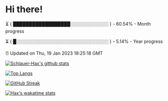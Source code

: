 # Hi there!

⏳ { ██████████████████░░░░░░░░░░░░ } - 60.54% - Month progress

⏳ { █░░░░░░░░░░░░░░░░░░░░░░░░░░░░░ } - 5.14% - Year progress

⏰ Updated on Thu, 19 Jan 2023 18:25:18 GMT


[![Schlauer-Hax's github stats](https://github-readme-stats.vercel.app/api?username=Schlauer-Hax&show_icons=true&theme=dark&count_private=true)](https://github.com/Schlauer-Hax)


[![Top Langs](https://github-readme-stats.vercel.app/api/top-langs/?username=Schlauer-Hax&layout=compact&theme=dark)](https://github.com/Schlauer-Hax?tab=repositories)

[![GitHub Streak](https://streak-stats.demolab.com?user=Schlauer-Hax&theme=dark)](https://git.io/streak-stats)

[![Hax's wakatime stats](https://github-readme-stats.vercel.app/api/wakatime?username=Hax&theme=dark)](https://wakatime.com/@Hax)

